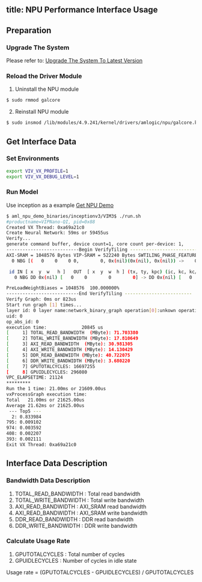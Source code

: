 title: NPU Performance Interface Usage
---

## Preparation

### Upgrade The System

Please refer to: [Upgrade The System To Latest Version](/zh-cn/vim3/HowToUpgradeTheSystem)

### Reload the Driver Module

1. Uninstall the NPU module

```sh
$ sudo rmmod galcore
```

2. Reinstall NPU module

```sh
$ sudo insmod /lib/modules/4.9.241/kernel/drivers/amlogic/npu/galcore.ko gpuProfiler=1 showArgs=1
```

## Get Interface Data

### Set Environments

```sh
export VIV_VX_PROFILE=1
export VIV_VX_DEBUG_LEVEL=1
```
### Run Model

Use inception as a example [Get NPU Demo](/zh-cn/vim3/HowToRunNPUDemo.html)

```sh
$ aml_npu_demo_binaries/inceptionv3/VIM3$ ./run.sh
#productname=VIPNano-QI, pid=0x88
Created VX Thread: 0xa69a21c0
Create Neural Network: 59ms or 59455us
Verify...
generate command buffer, device count=1, core count per-device: 1,
---------------------------Begin VerifyTiling -------------------------
AXI-SRAM = 1048576 Bytes VIP-SRAM = 522240 Bytes SWTILING_PHASE_FEATURES[1, 1, 0]
  0 NBG [(   0    0    0 0,        0, 0x(nil)(0x(nil), 0x(nil)) ->    0    0    0 0,        0, 0x(nil)(0x(nil), 0x(nil))) k(0 0    0,        0) pad(0 0) pool(0 0, 0 0)]

 id IN [ x  y  w   h ]   OUT  [ x  y  w  h ] (tx, ty, kpc) (ic, kc, kc/ks, ks/eks, kernel_type)
   0 NBG DD 0x(nil) [   0    0        0        0] -> DD 0x(nil) [   0    0        0        0] (  0,   0,   0) (       0,        0, 0.000000%, 0.000000%, NONE)

PreLoadWeightBiases = 1048576  100.000000%
---------------------------End VerifyTiling -------------------------
Verify Graph: 0ms or 823us
Start run graph [1] times...
layer id: 0 layer name:network_binary_graph operation[0]:unkown operation type target:unkown operation target.
uid: 0
op_abs_id: 0
execution time:             20845 us
[     1] TOTAL_READ_BANDWIDTH  (MByte): 71.703380
[     2] TOTAL_WRITE_BANDWIDTH (MByte): 17.810649
[     3] AXI_READ_BANDWIDTH  (MByte): 30.981305
[     4] AXI_WRITE_BANDWIDTH (MByte): 14.130429
[     5] DDR_READ_BANDWIDTH (MByte): 40.722075
[     6] DDR_WRITE_BANDWIDTH (MByte): 3.680220
[     7] GPUTOTALCYCLES: 16697255
[     8] GPUIDLECYCLES: 296080
VPC_ELAPSETIME: 21124
*********
Run the 1 time: 21.00ms or 21609.00us
vxProcessGraph execution time:
Total   21.00ms or 21625.00us
Average 21.62ms or 21625.00us
 --- Top5 ---
  2: 0.833984
795: 0.009102
974: 0.003592
408: 0.002207
393: 0.002111
Exit VX Thread: 0xa69a21c0
```
## Interface Data Description

### Bandwidth Data Description

1. TOTAL_READ_BANDWIDTH    : Total read bandwidth
2. TOTAL_WRITE_BANDWIDTH   : Total write bandwidth
3. AXI_READ_BANDWIDTH      : AXI_SRAM read bandwidth
4. AXI_READ_BANDWIDTH      : AXI_SRAM write bandwidth
5. DDR_READ_BANDWIDTH      : DDR read bandwidth
6. DDR_WRITE_BANDWIDTH     : DDR write bandwidth

### Calculate Usage Rate

1. GPUTOTALCYCLES     : Total number of cycles
2. GPUIDLECYCLES      : Number of cycles in idle state

Usage rate = (GPUTOTALCYCLES - GPUIDLECYCLES) / GPUTOTALCYCLES

